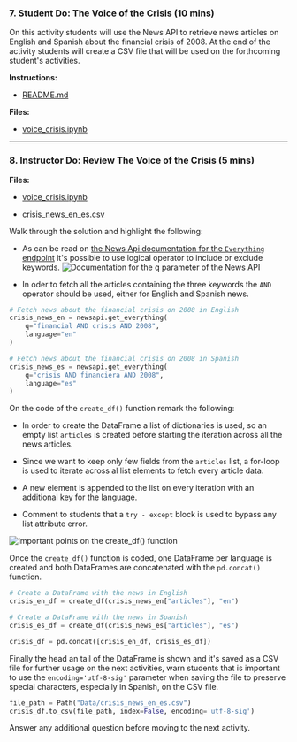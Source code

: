 ### 7. Student Do: The Voice of the Crisis (10 mins)

On this activity students will use the News API to retrieve news articles on English and Spanish about the financial crisis of 2008. At the end of the activity students will create a CSV file that will be used on the forthcoming student's activities.

**Instructions:**

* [README.md](Activities/07-Stu_Crisis_Voice/README.md)

**Files:**

* [voice_crisis.ipynb](Activities/07-Stu_Crisis_Voice/Unsolved/voice_crisis.ipynb)

---

### 8. Instructor Do: Review The Voice of the Crisis (5 mins)

**Files:**

* [voice_crisis.ipynb](Activities/07-Stu_Crisis_Voice/Solved/voice_crisis.ipynb)

* [crisis_news_en_es.csv](Activities/07-Stu_Crisis_Voice/Solved/Data/crisis_news_en_es.csv)

Walk through the solution and highlight the following:

* As can be read on [the News Api documentation for the `Everything` endpoint](https://newsapi.org/docs/endpoints/everything) it's possible to use logical operator to include or exclude keywords.
  ![Documentation for the q parameter of the News API](Images/new_api_q_param.png)

* In oder to fetch all the articles containing the three keywords the `AND` operator should be used, either for English and Spanish news.

```python
# Fetch news about the financial crisis on 2008 in English
crisis_news_en = newsapi.get_everything(
    q="financial AND crisis AND 2008",
    language="en"
)

# Fetch news about the financial crisis on 2008 in Spanish
crisis_news_es = newsapi.get_everything(
    q="crisis AND financiera AND 2008",
    language="es"
)
```

On the code of the `create_df()` function remark the following:

* In order to create the DataFrame a list of dictionaries is used, so an empty list `articles` is created before starting the iteration across all the news articles.

* Since we want to keep only few fields from the `articles` list, a for-loop is used to iterate across al list elements to fetch every article data.

* A new element is appended to the list on every iteration with an additional key for the language.

* Comment to students that a `try - except` block is used to bypass any list attribute error.

![Important points on the create_df() function](Images/create_df_function.png)

Once the `create_df()` function is coded, one DataFrame per language is created and both DataFrames are concatenated with the `pd.concat()` function.

```python
# Create a DataFrame with the news in English
crisis_en_df = create_df(crisis_news_en["articles"], "en")

# Create a DataFrame with the news in Spanish
crisis_es_df = create_df(crisis_news_es["articles"], "es")

crisis_df = pd.concat([crisis_en_df, crisis_es_df])
```

Finally the head an tail of the DataFrame is shown and it's saved as a CSV file for further usage on the next activities, warn students that is important to use the `encoding='utf-8-sig'` parameter when saving the file to preserve special characters, especially in Spanish, on the CSV file.

```python
file_path = Path("Data/crisis_news_en_es.csv")
crisis_df.to_csv(file_path, index=False, encoding='utf-8-sig')
```

Answer any additional question before moving to the next activity.
